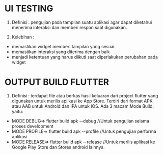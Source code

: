 # UI TESTING
1. Definisi : pengujian pada tampilan suatu aplikasi agar dapat diketahui menerima interaksi dan memberi respon saat digunakan.

2. Kelebihan :
  - memastikan widget memberi tampilan yang sesuai
  - memastikan interaksi yang diterima dengan baik
  - menjadi ketentuan yang harus diikuti saat diperlakukan perubahan pada widget

 # OUTPUT BUILD FLUTTER
 1. Definisi : terdapat file atau berkas hasil keluaran dari project flutter yang digunakan untuk merilis aplikasi ke App Store. Terdiri dari format APK atau AAB untuk Android dan IPA untuk IOS.
  Ada 3 macam Mode Build, yaitu:
- MODE DEBUG=> flutter build apk --debug //Untuk pengujian selama proses development
- MODE PROFILE=> flutter build apk --profile //Untuk pengujian performa aplikasi
- MODE RELEASE=> flutter build apk --release //Untuk merilis aplikasi ke Google Play Store dan Stores android lainnya.
